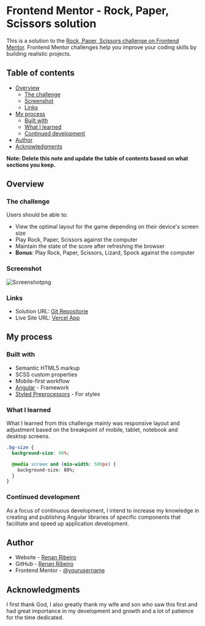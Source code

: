 # Frontend Mentor - Rock, Paper, Scissors solution

This is a solution to the [Rock, Paper, Scissors challenge on Frontend Mentor](https://www.frontendmentor.io/challenges/rock-paper-scissors-game-pTgwgvgH). Frontend Mentor challenges help you improve your coding skills by building realistic projects.

## Table of contents

- [Overview](#overview)
  - [The challenge](#the-challenge)
  - [Screenshot](#screenshot)
  - [Links](#links)
- [My process](#my-process)
  - [Built with](#built-with)
  - [What I learned](#what-i-learned)
  - [Continued development](#continued-development)
- [Author](#author)
- [Acknowledgments](#acknowledgments)

**Note: Delete this note and update the table of contents based on what sections you keep.**

## Overview

### The challenge

Users should be able to:

- View the optimal layout for the game depending on their device's screen size
- Play Rock, Paper, Scissors against the computer
- Maintain the state of the score after refreshing the browser
- **Bonus**: Play Rock, Paper, Scissors, Lizard, Spock against the computer

### Screenshot

![Screenshot](./screenshot.)png

### Links

- Solution URL: [Git Repositorie](https://github.com/Renan-MF-Ribeiro/rockPaperScissors)
- Live Site URL: [Vercel App](https://rock-paper-scissors-lizard-spock-liard.vercel.app/)

## My process

### Built with

- Semantic HTML5 markup
- SCSS custom properties
- Mobile-first workflow
- [Angular](https://angular.io/) - Framework
- [Styled Preprocessors](https://tailwindcss.com/) - For styles

### What I learned

What I learned from this challenge mainly was responsive layout and adjustment based on the breakpoint of mobile, tablet, notebook and desktop screens.

```css
.bg-size {
  background-size: 90%;

  @media screen and (min-width: 500px) {
    background-size: 80%;
  }
}
```

### Continued development

As a focus of continuous development, I intend to increase my knowledge in creating and publishing Angular libraries of specific components that facilitate and speed up application development.

## Author

- Website - [Renan Ribeiro](https://renan-ribeiro.web.app)
- GitHub - [Renan Ribeiro](https://github.com/Renan-MF-Ribeiro)
- Frontend Mentor - [@yourusername](https://www.frontendmentor.io/profile/Renan-MF-Ribeiro)

## Acknowledgments

I first thank God, I also greatly thank my wife and son who saw this first and had great importance in my development and growth and a lot of patience for the time dedicated.
